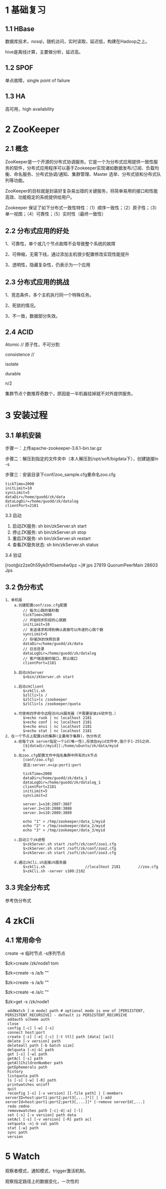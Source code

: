 # 1 基础复习

## 1.1 HBase

数据库技术，nosql，随机访问，实时读取，延迟低，构建在Hadoop之上。

hive是离线计算，主要做分析，延迟高。

## 1.2 SPOF

单点故障，single point of failure

## 1.3 HA

高可用，high availability

# 2 ZooKeeper

## 2.1 概念

ZooKeeper是一个开源的分布式协调服务。它是一个为分布式应用提供一致性服务的软件，分布式应用程序可以基于Zookeeper实现诸如数据发布/订阅、负载均衡、命名服务、分布式协调/通知、集群管理、Master 选举、分布式锁和分布式队列等功能。

ZooKeeper的目标就是封装好复杂易出错的关键服务，将简单易用的接口和性能高效、功能稳定的系统提供给用户。

Zookeeper 保证了如下分布式一致性特性：（1）顺序一致性；（2）原子性；（3）单一视图；（4）可靠性；（5）实时性（最终一致性）

## 2.2 分布式应用的好处

1、可靠性，单个或几个节点故障不会导致整个系统的故障

2、可伸缩，无需下线，通过添加主机很少配置修改实现性能提升

3、透明性，隐藏复杂性，仍表示为一个应用

## 2.3 分布式应用的挑战

1、竞态条件，多个主机执行同一个特殊任务。

2、死锁的情况。

3、不一致，数据部分失效。

## 2.4 ACID

Atomic  // 原子性，不可分割

consistence  // 

isolate

durable

n/2

集群节点个数推荐奇数个，原因是一半机器挂掉就不对外提供服务。

# 3 安装过程

## 3.1 单机安装

步骤一：上传apache-zookeeper-3.6.1-bin.tar.gz

步骤二：解压到指定的文件夹中（本人解压到/opt/soft/bigdata下），创建链接ln -s

步骤三：安装目录下conf/zoo_sample.cfg重命名zoo.cfg

```properties
tickTime=2000
initLimit=10
syncLimit=5
dataDir=/home/guodd/zk/data
dataLogDir=/home/guodd/zk/datalog
clientPort=2181
```

3.3 启动

1. 启动ZK服务:       sh bin/zkServer.sh start
2. 停止ZK服务:       sh bin/zkServer.sh stop
3. 重启ZK服务:       sh bin/zkServer.sh restart
4. 查看ZK服务状态: sh bin/zkServer.sh status

3.4 验证

[root@iz2ze0h59yk0rf0sem4w0pz ~]# jps
27819 QuorumPeerMain
28603 Jps

## 3.2 伪分布式

```properties
1、单机版
	a.创建配置conf/zoo.cfg配置
		// 每次心跳的毫秒数
		tickTime=2000
		// 开始同步阶段的心跳数
        initLimit=10
        // 发送请求和得到确认直接可以传递的心跳个数
        syncLimit=5
        // 存储ZK的快照目录
        dataDir=/home/guodd/zk/data
        // 日志目录
        dataLogDir=/home/guodd/zk/datalog
        // 客户端连接的端口，默认端口
        clientPort=2181

	b.启动zkServer
		$>bin/zkServer.sh start
		
	c.启动zkClient
		$>zkCli.sh
		$zlCli>ls /
		$zlCli>ls /zookeeper
		$zlCli>ls /zookeeper/quota

	e.可使用四字命令远程访问zk服务器（不需要安装zk软件包.）
		$>echo ruok | nc localhost 2181
		$>echo conf | nc localhost 2181
		$>echo envi | nc localhost 2181
		$>echo stat | nc localhost 2181
2、在一个节点上配置zk的集群(主要用于集群)，伪分布式
	a.给每个zk server指定一个id(唯一性),存放在myid文件中,值介于1-255之间.
		[${datadir/myid]]:/home/ubuntu/zk/data/myid
		n
	b.在zoo.cfg配置文件中指名集群中所有的zk节点
		[conf/zoo.cfg]
		语法:server.n=ip:port1:port

		tickTime=2000
		dataDir=/home/guodd/zk/data_1
		dataLogDir=/home/guodd/zk/datalog_1
		clientPort=2181
		initLimit=5
		syncLimit=2

		server.1=s10:2887:3887
		server.2=s10:2888:3888
		server.3=s10:2889:3889
		
		echo "1" > /tmp/zookeeper/data_1/myid
		echo "2" > /tmp/zookeeper/data_2/myid
		echo "3" > /tmp/zookeeper/data_3/myid

	c.启动三个zk进程
		$>zkServer.sh start /soft/zk/conf/zoo1.cfg
		$>zkServer.sh start /soft/zk/conf/zoo2.cfg
		$>zkServer.sh start /soft/zk/conf/zoo3.cfg

	d.通过zkCli.sh连接zk服务器
		$>zkCli.sh					//localhost 2181		//zoo.cfg
		$>zkCli.sh -server s100:2182
```

## 3.3 完全分布式

参考伪分布式

# 4 zkCli

## 4.1 常用命令

create  -e 临时节点 -s序列节点

$zk>create /zk/node1 tom

$zk>create -s /a/b ""

$zk>create -s /a/b ""

$zk>create -e /a/c ""

$zk>get -s /zk/node1

```properties
 addWatch [-m mode] path # optional mode is one of [PERSISTENT, PERSISTENT_RECURSIVE] - default is PERSISTENT_RECURSIVE                                               
 addauth scheme auth                                                        
 close                                                                      
 config [-c] [-w] [-s]                                                     
 connect host:port                                                          
 create [-s] [-e] [-c] [-t ttl] path [data] [acl]                          
 delete [-v version] path                                                   
 deleteall path [-b batch size]                                             
 delquota [-n|-b] path                                                      
 get [-s] [-w] path                                                         
 getAcl [-s] path                                                          
 getAllChildrenNumber path                                                   
 getEphemerals path                                                        
 history                                                                   
 listquota path                                                            
 ls [-s] [-w] [-R] path                                                  
 printwatches on|off                                                        
 quit                                                                   
 reconfig [-s] [-v version] [[-file path] | [-members serverID=host:port1:port2;port3[,...]*]] | [-add serverId=host:port1:port2;port3[,...]]* [-remove serverId[,...]                                                  
 redo cmdno                                                                 
 removewatches path [-c|-d|-a] [-l]                                       
 set [-s] [-v version] path data                                           
 setAcl [-s] [-v version] [-R] path acl                                    
 setquota -n|-b val path                                                   
 stat [-w] path                                                           
 sync path                                                                  
 version                                                            
```

# 5 Watch

观察者模式，通知模式，trigger激活机制。

观察指定路径上的数据变化，一次性的

